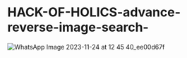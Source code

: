 # HACK-OF-HOLICS-advance-reverse-image-search-
![WhatsApp Image 2023-11-24 at 12 45 40_ee00d67f](https://github.com/PRASANNASRINUVASU/HACK-OF-HOLICS-advance-reverse-image-search-/assets/114907243/43ec9252-f11c-45e2-b4f4-1499ccee222e)
